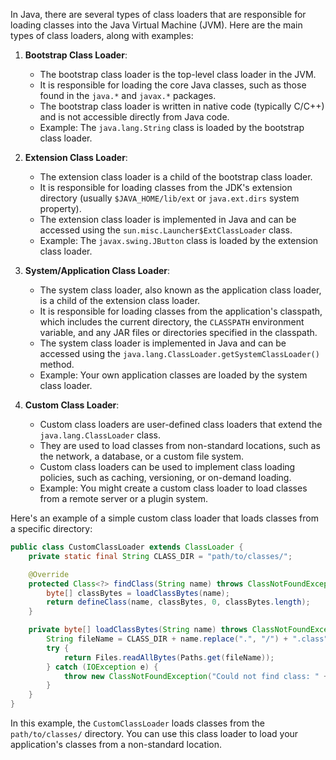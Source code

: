 In Java, there are several types of class loaders that are responsible for loading classes into the Java Virtual Machine (JVM). Here are the main types of class loaders, along with examples:

1. **Bootstrap Class Loader**:
    - The bootstrap class loader is the top-level class loader in the JVM.
    - It is responsible for loading the core Java classes, such as those found in the `java.*` and `javax.*` packages.
    - The bootstrap class loader is written in native code (typically C/C++) and is not accessible directly from Java code.
    - Example: The `java.lang.String` class is loaded by the bootstrap class loader.

2. **Extension Class Loader**:
    - The extension class loader is a child of the bootstrap class loader.
    - It is responsible for loading classes from the JDK's extension directory (usually `$JAVA_HOME/lib/ext` or `java.ext.dirs` system property).
    - The extension class loader is implemented in Java and can be accessed using the `sun.misc.Launcher$ExtClassLoader` class.
    - Example: The `javax.swing.JButton` class is loaded by the extension class loader.

3. **System/Application Class Loader**:
    - The system class loader, also known as the application class loader, is a child of the extension class loader.
    - It is responsible for loading classes from the application's classpath, which includes the current directory, the `CLASSPATH` environment variable, and any JAR files or directories specified in the classpath.
    - The system class loader is implemented in Java and can be accessed using the `java.lang.ClassLoader.getSystemClassLoader()` method.
    - Example: Your own application classes are loaded by the system class loader.

4. **Custom Class Loader**:
    - Custom class loaders are user-defined class loaders that extend the `java.lang.ClassLoader` class.
    - They are used to load classes from non-standard locations, such as the network, a database, or a custom file system.
    - Custom class loaders can be used to implement class loading policies, such as caching, versioning, or on-demand loading.
    - Example: You might create a custom class loader to load classes from a remote server or a plugin system.

Here's an example of a simple custom class loader that loads classes from a specific directory:

```java
public class CustomClassLoader extends ClassLoader {
    private static final String CLASS_DIR = "path/to/classes/";

    @Override
    protected Class<?> findClass(String name) throws ClassNotFoundException {
        byte[] classBytes = loadClassBytes(name);
        return defineClass(name, classBytes, 0, classBytes.length);
    }

    private byte[] loadClassBytes(String name) throws ClassNotFoundException {
        String fileName = CLASS_DIR + name.replace(".", "/") + ".class";
        try {
            return Files.readAllBytes(Paths.get(fileName));
        } catch (IOException e) {
            throw new ClassNotFoundException("Could not find class: " + name, e);
        }
    }
}
```

In this example, the `CustomClassLoader` loads classes from the `path/to/classes/` directory. You can use this class loader to load your application's classes from a non-standard location.